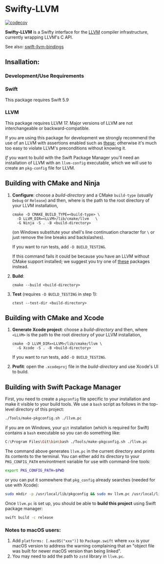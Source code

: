 # Swifty-LLVM

[![codecov](https://codecov.io/gh/hylo-lang/Swifty-LLVM/graph/badge.svg?token=M80FBR8JX8)](https://codecov.io/gh/hylo-lang/Swifty-LLVM)

**Swifty-LLVM** is a Swifty interface for the [LLVM](https://llvm.org) compiler infrastructure, currently wrapping LLVM's C API.

See also: [swift-llvm-bindings](https://github.com/apple/swift-llvm-bindings)

## Insallation:

### Development/Use Requirements

### Swift

This package requires Swift 5.9

### LLVM

This package requires LLVM 17.  Major versions of LLVM are not
interchangeable or backward-compatible.

If you are using this package for development we strongly recommend
the use of an LLVM with assertions enabled such as
[these](https://github.com/hylo-lang/llvm-build); otherwise it's much
too easy to violate LLVM's preconditions without knowing it.

*If* you want to build with the Swift Package Manager you'll need an
installation of LLVM with an `llvm-config` executable, which we will
use to create an `pkg-config` file for LLVM.

## Building with CMake and Ninja

1. **Configure**: choose a *build-directory* and a CMake `build-type`
   (usually `Debug` or `Release`) and then, where <LLVM> is the path
   to the root directory of your LLVM installation,

	```
	cmake -D CMAKE_BUILD_TYPE=<build-type> \
	  -D LLVM_DIR=<LLVM>/lib/cmake/llvm   \
	  -G Ninja -S . -B <build-directory>
	```

	(on Windows substitute your shell's line continuation character
    for `\` or just remove the line breaks and backslashes).
	
	If you want to run tests, add `-D BUILD_TESTING`.  
	
	If this command fails it could be because you have an LLVM without
    CMake support installed; we suggest you try one of
    [these](https://github.com/hylo-lang/llvm-build) packages instead.

2.  **Build**: 

	```
	cmake --build <build-directory>
	```

3. **Test** (requires `-D BUILD_TESTING` in step 1):

   ```
   ctest --test-dir <build-directory>
   ```

## Building with CMake and Xcode

1. **Generate Xcode project**: choose a *build-directory* and then,
   where `<LLVM>` is the path to the root directory of your LLVM
   installation,

	```
	cmake -D LLVM_DIR=<LLVM>/lib/cmake/llvm \
	  -G Xcode -S . -B <build-directory>
	```

	If you want to run tests, add `-D BUILD_TESTING`.

2. **Profit**: open the `.xcodeproj` file in the *build-directory* and
   use Xcode's UI to build.

## Building with Swift Package Manager

First, you need to create a `pkgconfig` file specific to your
installation and make it visible to your build tools.  We use a `bash`
script as follows in the top-level directory of this project:

```bash
./Tools/make-pkgconfig.sh ./llvm.pc
``` 

if you are on Windows, your `git` installation (which is required for
Swift) contains a `bash` executable so you can do something like:

```bash
C:\Program Files\Git\bin\bash ./Tools/make-pkgconfig.sh ./llvm.pc
``` 

The command above generates `llvm.pc` in the current directory and
prints its contents to the terminal.  You can either add its directory
to your `PKG_CONFIG_PATH` environtment variable for use with
command-line tools:

```bash
export PKG_CONFIG_PATH=$PWD
```

or you can put it somewhere that `pkg_config` already searches (needed
for use with Xcode):

```bash
sudo mkdir -p /usr/local/lib/pkgconfig && sudo mv llvm.pc /usr/local/lib/pkgconfig/
```

Once `llvm.pc` is set up, you should be able to **build this project**
using Swift package manager:

```bash
swift build -c release
```

### Notes to macOS users:

1. Add `platforms: [.macOS("xxx")]` to `Package.swift` where `xxx` is
   your macOS version to address the warning complaining that an
   "object file was built for newer macOS version than being linked".
2. You may need to add the path to `zstd` library in `llvm.pc`.
